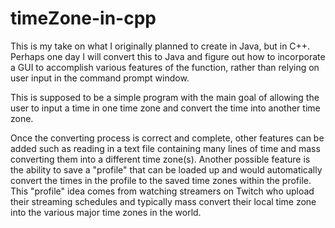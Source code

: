 # timeZone-in-cpp
This is my take on what I originally planned to create in Java, but in C++. Perhaps one day I will convert this to Java and figure out how to incorporate a GUI to accomplish various features of the function, rather than relying on user input in the command prompt window.

This is supposed to be a simple program with the main goal of allowing the user to input a time in one time zone and convert the time into another time zone.

Once the converting process is correct and complete, other features can be added such as reading in a text file containing many lines of time and mass converting them into a different time zone(s).
Another possible feature is the ability to save a "profile" that can be loaded up and would automatically convert the times in the profile to the saved time zones within the profile. This "profile" idea comes from watching streamers on Twitch who upload their streaming schedules and typically mass convert their local time zone into the various major time zones in the world.
